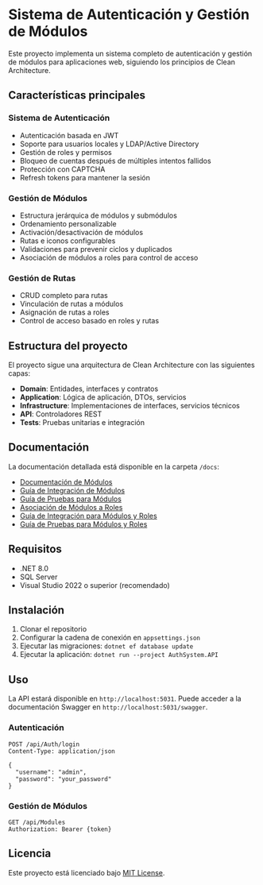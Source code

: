 # Sistema de Autenticación y Gestión de Módulos

Este proyecto implementa un sistema completo de autenticación y gestión de módulos para aplicaciones web, siguiendo los principios de Clean Architecture.

## Características principales

### Sistema de Autenticación
- Autenticación basada en JWT
- Soporte para usuarios locales y LDAP/Active Directory
- Gestión de roles y permisos
- Bloqueo de cuentas después de múltiples intentos fallidos
- Protección con CAPTCHA
- Refresh tokens para mantener la sesión

### Gestión de Módulos
- Estructura jerárquica de módulos y submódulos
- Ordenamiento personalizable
- Activación/desactivación de módulos
- Rutas e iconos configurables
- Validaciones para prevenir ciclos y duplicados
- Asociación de módulos a roles para control de acceso

### Gestión de Rutas
- CRUD completo para rutas
- Vinculación de rutas a módulos
- Asignación de rutas a roles
- Control de acceso basado en roles y rutas

## Estructura del proyecto

El proyecto sigue una arquitectura de Clean Architecture con las siguientes capas:

- **Domain**: Entidades, interfaces y contratos
- **Application**: Lógica de aplicación, DTOs, servicios
- **Infrastructure**: Implementaciones de interfaces, servicios técnicos
- **API**: Controladores REST
- **Tests**: Pruebas unitarias e integración

## Documentación

La documentación detallada está disponible en la carpeta `/docs`:

- [Documentación de Módulos](./docs/Modules.md)
- [Guía de Integración de Módulos](./docs/ModulesIntegrationGuide.md)
- [Guía de Pruebas para Módulos](./docs/ModulesTestingGuide.md)
- [Asociación de Módulos a Roles](./docs/ModuleRoleAssociation.md)
- [Guía de Integración para Módulos y Roles](./docs/ModuleRoleIntegrationGuide.md)
- [Guía de Pruebas para Módulos y Roles](./docs/ModuleRoleTestingGuide.md)

## Requisitos

- .NET 8.0
- SQL Server
- Visual Studio 2022 o superior (recomendado)

## Instalación

1. Clonar el repositorio
2. Configurar la cadena de conexión en `appsettings.json`
3. Ejecutar las migraciones: `dotnet ef database update`
4. Ejecutar la aplicación: `dotnet run --project AuthSystem.API`

## Uso

La API estará disponible en `http://localhost:5031`. Puede acceder a la documentación Swagger en `http://localhost:5031/swagger`.

### Autenticación

```http
POST /api/Auth/login
Content-Type: application/json

{
  "username": "admin",
  "password": "your_password"
}
```

### Gestión de Módulos

```http
GET /api/Modules
Authorization: Bearer {token}
```

## Licencia

Este proyecto está licenciado bajo [MIT License](LICENSE).
